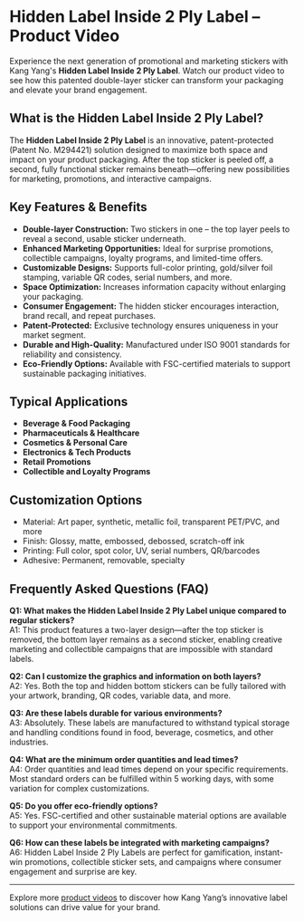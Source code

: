 # Hidden Label Inside 2 Ply Label – Product Video

Experience the next generation of promotional and marketing stickers with Kang Yang's **Hidden Label Inside 2 Ply Label**. Watch our product video to see how this patented double-layer sticker can transform your packaging and elevate your brand engagement.

## What is the Hidden Label Inside 2 Ply Label?

The **Hidden Label Inside 2 Ply Label** is an innovative, patent-protected (Patent No. M294421) solution designed to maximize both space and impact on your product packaging. After the top sticker is peeled off, a second, fully functional sticker remains beneath—offering new possibilities for marketing, promotions, and interactive campaigns.

## Key Features & Benefits

- **Double-layer Construction:** Two stickers in one – the top layer peels to reveal a second, usable sticker underneath.
- **Enhanced Marketing Opportunities:** Ideal for surprise promotions, collectible campaigns, loyalty programs, and limited-time offers.
- **Customizable Designs:** Supports full-color printing, gold/silver foil stamping, variable QR codes, serial numbers, and more.
- **Space Optimization:** Increases information capacity without enlarging your packaging.
- **Consumer Engagement:** The hidden sticker encourages interaction, brand recall, and repeat purchases.
- **Patent-Protected:** Exclusive technology ensures uniqueness in your market segment.
- **Durable and High-Quality:** Manufactured under ISO 9001 standards for reliability and consistency.
- **Eco-Friendly Options:** Available with FSC-certified materials to support sustainable packaging initiatives.

## Typical Applications

- **Beverage & Food Packaging**
- **Pharmaceuticals & Healthcare**
- **Cosmetics & Personal Care**
- **Electronics & Tech Products**
- **Retail Promotions**
- **Collectible and Loyalty Programs**

## Customization Options

- Material: Art paper, synthetic, metallic foil, transparent PET/PVC, and more
- Finish: Glossy, matte, embossed, debossed, scratch-off ink
- Printing: Full color, spot color, UV, serial numbers, QR/barcodes
- Adhesive: Permanent, removable, specialty

## Frequently Asked Questions (FAQ)

**Q1: What makes the Hidden Label Inside 2 Ply Label unique compared to regular stickers?**  
A1: This product features a two-layer design—after the top sticker is removed, the bottom layer remains as a second sticker, enabling creative marketing and collectible campaigns that are impossible with standard labels.

**Q2: Can I customize the graphics and information on both layers?**  
A2: Yes. Both the top and hidden bottom stickers can be fully tailored with your artwork, branding, QR codes, variable data, and more.

**Q3: Are these labels durable for various environments?**  
A3: Absolutely. These labels are manufactured to withstand typical storage and handling conditions found in food, beverage, cosmetics, and other industries.

**Q4: What are the minimum order quantities and lead times?**  
A4: Order quantities and lead times depend on your specific requirements. Most standard orders can be fulfilled within 5 working days, with some variation for complex customizations.

**Q5: Do you offer eco-friendly options?**  
A5: Yes. FSC-certified and other sustainable material options are available to support your environmental commitments.

**Q6: How can these labels be integrated with marketing campaigns?**  
A6: Hidden Label Inside 2 Ply Labels are perfect for gamification, instant-win promotions, collectible sticker sets, and campaigns where consumer engagement and surprise are key.

---

Explore more [product videos](https://en.kangyang888.com/product-videos) to discover how Kang Yang’s innovative label solutions can drive value for your brand.